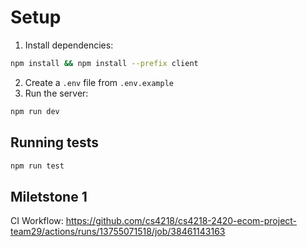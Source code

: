 # Setup

1. Install dependencies: 
```bash
npm install && npm install --prefix client
```
2. Create a `.env` file from `.env.example`
3. Run the server:
```bash
npm run dev
```

## Running tests

```bash
npm run test
```

## Miletstone 1

CI Workflow: https://github.com/cs4218/cs4218-2420-ecom-project-team29/actions/runs/13755071518/job/38461143163
